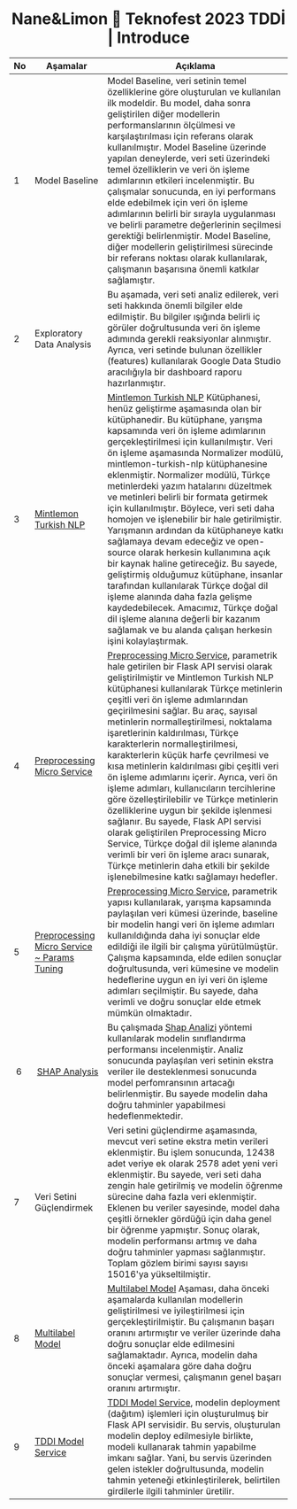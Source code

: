 <h1 align = 'Center'>Nane&Limon 🐍 Teknofest 2023 TDDİ | Introduce</h1>

| No | Aşamalar | Açıklama |
| --- | --- | --- |
| 1 | Model Baseline | Model Baseline, veri setinin temel özelliklerine göre oluşturulan ve kullanılan ilk modeldir. Bu model, daha sonra geliştirilen diğer modellerin performanslarının ölçülmesi ve karşılaştırılması için referans olarak kullanılmıştır. Model Baseline üzerinde yapılan deneylerde, veri seti üzerindeki temel özelliklerin ve veri ön işleme adımlarının etkileri incelenmiştir. Bu çalışmalar sonucunda, en iyi performans elde edebilmek için veri ön işleme adımlarının belirli bir sırayla uygulanması ve belirli parametre değerlerinin seçilmesi gerektiği belirlenmiştir. Model Baseline, diğer modellerin geliştirilmesi sürecinde bir referans noktası olarak kullanılarak, çalışmanın başarısına önemli katkılar sağlamıştır.| 
| 2 | Exploratory Data Analysis |Bu aşamada, veri seti analiz edilerek, veri seti hakkında önemli bilgiler elde edilmiştir. Bu bilgiler ışığında belirli iç görüler doğrultusunda veri ön işleme adımında gerekli reaksiyonlar alınmıştır. Ayrıca, veri setinde bulunan özellikler (features) kullanılarak Google Data Studio aracılığıyla bir dashboard raporu hazırlanmıştır. |
| 3 | [Mintlemon Turkish NLP](https://github.com/Teknofest-Nane-Limon/mintlemon-turkish-nlp) |[Mintlemon Turkish NLP](https://github.com/Teknofest-Nane-Limon/mintlemon-turkish-nlp) Kütüphanesi, henüz geliştirme aşamasında olan bir kütüphanedir. Bu kütüphane, yarışma kapsamında veri ön işleme adımlarının gerçekleştirilmesi için kullanılmıştır. Veri ön işleme aşamasında Normalizer modülü, mintlemon-turkish-nlp kütüphanesine eklenmiştir. Normalizer modülü, Türkçe metinlerdeki yazım hatalarını düzeltmek ve metinleri belirli bir formata getirmek için kullanılmıştır. Böylece, veri seti daha homojen ve işlenebilir bir hale getirilmiştir. Yarışmanın ardından da kütüphaneye katkı sağlamaya devam edeceğiz ve open-source olarak herkesin kullanımına açık bir kaynak haline getireceğiz. Bu sayede, geliştirmiş olduğumuz kütüphane, insanlar tarafından kullanılarak Türkçe doğal dil işleme alanında daha fazla gelişme kaydedebilecek. Amacımız, Türkçe doğal dil işleme alanına değerli bir kazanım sağlamak ve bu alanda çalışan herkesin işini kolaylaştırmak. |
| 4 | [Preprocessing Micro Service](https://github.com/Teknofest-Nane-Limon/preprocessing-micro-service) |[Preprocessing Micro Service](https://github.com/Teknofest-Nane-Limon/preprocessing-micro-service), parametrik hale getirilen bir Flask API servisi olarak geliştirilmiştir ve Mintlemon Turkish NLP kütüphanesi kullanılarak Türkçe metinlerin çeşitli veri ön işleme adımlarından geçirilmesini sağlar. Bu araç, sayısal metinlerin normalleştirilmesi, noktalama işaretlerinin kaldırılması, Türkçe karakterlerin normalleştirilmesi, karakterlerin küçük harfe çevrilmesi ve kısa metinlerin kaldırılması gibi çeşitli veri ön işleme adımlarını içerir. Ayrıca, veri ön işleme adımları, kullanıcıların tercihlerine göre özelleştirilebilir ve Türkçe metinlerin özelliklerine uygun bir şekilde işlenmesi sağlanır. Bu sayede, Flask API servisi olarak geliştirilen Preprocessing Micro Service, Türkçe doğal dil işleme alanında verimli bir veri ön işleme aracı sunarak, Türkçe metinlerin daha etkili bir şekilde işlenebilmesine katkı sağlamayı hedefler.|
| 5 | [Preprocessing Micro Service ~ Params Tuning](https://github.com/Teknofest-Nane-Limon/tddi-hyperparametre-tuning) |[Preprocessing Micro Service](https://github.com/Teknofest-Nane-Limon/preprocessing-micro-service), parametrik yapısı kullanılarak, yarışma kapsamında paylaşılan veri kümesi üzerinde, baseline bir modelin hangi veri ön işleme adımları kullanıldığında daha iyi sonuçlar elde edildiği ile ilgili bir çalışma yürütülmüştür. Çalışma kapsamında, elde edilen sonuçlar doğrultusunda,  veri kümesine ve modelin hedeflerine uygun en iyi veri ön işleme adımları seçilmiştir. Bu sayede, daha verimli ve doğru sonuçlar elde etmek mümkün olmaktadır. | 
| 6 | [SHAP Analysis](https://github.com/Teknofest-Nane-Limon/nlp-shap-exploration-teknofest-2023)| Bu çalışmada [Shap Analizi](https://github.com/Teknofest-Nane-Limon/nlp-shap-exploration-teknofest-2023) yöntemi kullanılarak modelin sınıflandırma performansı incelenmiştir. Analiz sonucunda paylaşılan veri setinin ekstra veriler ile desteklenmesi sonucunda model perfomransının artacağı belirlenmiştir. Bu sayede modelin daha doğru tahminler yapabilmesi hedeflenmektedir.
| 7 | Veri Setini Güçlendirmek| Veri setini güçlendirme aşamasında, mevcut veri setine ekstra metin verileri eklenmiştir. Bu işlem sonucunda, 12438 adet veriye ek olarak 2578 adet yeni veri eklenmiştir. Bu sayede, veri seti daha zengin hale getirilmiş ve modelin öğrenme sürecine daha fazla veri eklenmiştir. Eklenen bu veriler sayesinde, model daha çeşitli örnekler gördüğü için daha genel bir öğrenme yapmıştır. Sonuç olarak, modelin performansı artmış ve daha doğru tahminler yapması sağlanmıştır. Toplam gözlem birimi sayısı sayısı 15016'ya yükseltilmiştir.| 
| 8 |[Multilabel Model](https://github.com/Teknofest-Nane-Limon/model-baseline-insult/blob/main/multi_label_BERT_model.ipynb)|[Multilabel Model](https://github.com/Teknofest-Nane-Limon/model-baseline-insult/blob/main/multi_label_BERT_model.ipynb) Aşaması, daha önceki aşamalarda kullanılan modellerin geliştirilmesi ve iyileştirilmesi için gerçekleştirilmiştir. Bu çalışmanın başarı oranını artırmıştır ve veriler üzerinde daha doğru sonuçlar elde edilmesini sağlamaktadır. Ayrıca, modelin daha önceki aşamalara göre daha doğru sonuçlar vermesi, çalışmanın genel başarı oranını artırmıştır. |
| 9 | [TDDI Model Service](https://github.com/Teknofest-Nane-Limon/tddi-model-service) | [TDDI Model Service](https://github.com/Teknofest-Nane-Limon/tddi-model-service), modelin deployment (dağıtım) işlemleri için oluşturulmuş bir Flask API servisidir. Bu servis, oluşturulan modelin deploy edilmesiyle birlikte, modeli kullanarak tahmin yapabilme imkanı sağlar. Yani, bu servis üzerinden gelen istekler doğrultusunda, modelin tahmin yeteneği etkinleştirilerek, belirtilen girdilerle ilgili tahminler üretilir. 



